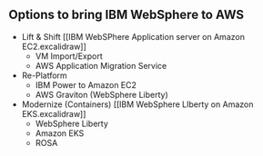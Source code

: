 

## Options to bring IBM WebSphere to AWS
 * Lift & Shift [[IBM WebSPhere Application server on Amazon EC2.excalidraw]]
	 * VM Import/Export
	 * AWS Application Migration Service
* Re-Platform
	 * IBM Power to Amazon EC2
	 * AWS Graviton (WebSphere Liberty)
* Modernize (Containers) [[IBM WebSphere LIberty on Amazon EKS.excalidraw]]
	 * WebSphere Liberty
	 * Amazon EKS
	 * ROSA